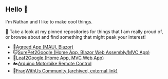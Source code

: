 ## Hello 👋
I'm Nathan and I like to make cool things.

💬 Take a look at my pinned repositories for things that I am really proud of, or browse about and find something that might peak your interest!

* 📱[Agreed App (MAUI, Blazor)](https://play.google.com/store/apps/details?id=xyz.nford.agreedapp)
* 🐱[SurePet2Google (Home App, Blazor Web Assembly/MVC App)](https://github.com/CplNathan/SurePet2Google-Public)
* 🌿[Leaf2Google (Home App, MVC Web App)](https://github.com/CplNathan/Leaf2Google-Public)
* 🏍️[Arduino Motorbike Remote Control](https://github.com/CplNathan/Arduino-Motorbike-Remote-Control-Public)
* 🤼[FragWithUs Community (archived, external link)](https://fwu.nford.xyz)
